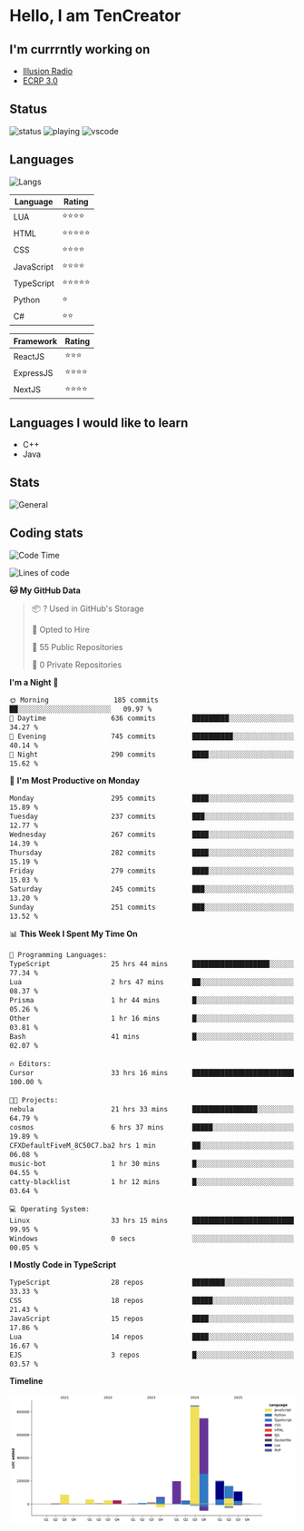 # Hello, I am TenCreator

## I'm currrntly working on
- [Illusion Radio](https://illusionradio.co.uk/)
- [ECRP 3.0](http://github.com/Emerald-Coast-Roleplay/)

## Status
![status](https://api.statusbadges.me/badge/status/518334475038359555?simple=true&style=for-the-badge)
![playing](https://api.statusbadges.me/badge/playing/518334475038359555?style=for-the-badge)
![vscode](https://api.statusbadges.me/badge/vscode/518334475038359555?style=for-the-badge)

## Languages
![Langs](https://github-readme-stats.vercel.app/api/top-langs/?username=tencreator&layout=compact&theme=radical)


|Language|Rating|
|--------|------|
|LUA|⭐️⭐️⭐️⭐️|
|HTML|⭐️⭐️⭐️⭐️⭐️|
|CSS|⭐️⭐️⭐️⭐️|
|JavaScript|⭐️⭐️⭐️⭐️|
|TypeScript|⭐️⭐️⭐️⭐️⭐️|
|Python|⭐️|
|C#|⭐️⭐️ |

|Framework|Rating|
|--------|------|
|ReactJS|⭐️⭐️⭐|
|ExpressJS|⭐️⭐️⭐️⭐️|
|NextJS|⭐️⭐️⭐⭐️|

## Languages I would like to learn
- C++
- Java

## Stats
![General](https://github-readme-stats.vercel.app/api?username=tencreator&show_icons=true&theme=radical)

## Coding stats

<!--START_SECTION:waka-->
![Code Time](http://img.shields.io/badge/Code%20Time-449%20hrs%2035%20mins-blue)

![Lines of code](https://img.shields.io/badge/From%20Hello%20World%20I%27ve%20Written-1.9%20million%20lines%20of%20code-blue)

**🐱 My GitHub Data** 

> 📦 ? Used in GitHub's Storage 
 > 
> 💼 Opted to Hire
 > 
> 📜 55 Public Repositories 
 > 
> 🔑 0 Private Repositories 
 > 
**I'm a Night 🦉** 

```text
🌞 Morning                185 commits         ██░░░░░░░░░░░░░░░░░░░░░░░   09.97 % 
🌆 Daytime                636 commits         █████████░░░░░░░░░░░░░░░░   34.27 % 
🌃 Evening                745 commits         ██████████░░░░░░░░░░░░░░░   40.14 % 
🌙 Night                  290 commits         ████░░░░░░░░░░░░░░░░░░░░░   15.62 % 
```
📅 **I'm Most Productive on Monday** 

```text
Monday                   295 commits         ████░░░░░░░░░░░░░░░░░░░░░   15.89 % 
Tuesday                  237 commits         ███░░░░░░░░░░░░░░░░░░░░░░   12.77 % 
Wednesday                267 commits         ████░░░░░░░░░░░░░░░░░░░░░   14.39 % 
Thursday                 282 commits         ████░░░░░░░░░░░░░░░░░░░░░   15.19 % 
Friday                   279 commits         ████░░░░░░░░░░░░░░░░░░░░░   15.03 % 
Saturday                 245 commits         ███░░░░░░░░░░░░░░░░░░░░░░   13.20 % 
Sunday                   251 commits         ███░░░░░░░░░░░░░░░░░░░░░░   13.52 % 
```


📊 **This Week I Spent My Time On** 

```text
💬 Programming Languages: 
TypeScript               25 hrs 44 mins      ███████████████████░░░░░░   77.34 % 
Lua                      2 hrs 47 mins       ██░░░░░░░░░░░░░░░░░░░░░░░   08.37 % 
Prisma                   1 hr 44 mins        █░░░░░░░░░░░░░░░░░░░░░░░░   05.26 % 
Other                    1 hr 16 mins        █░░░░░░░░░░░░░░░░░░░░░░░░   03.81 % 
Bash                     41 mins             █░░░░░░░░░░░░░░░░░░░░░░░░   02.07 % 

🔥 Editors: 
Cursor                   33 hrs 16 mins      █████████████████████████   100.00 % 

🐱‍💻 Projects: 
nebula                   21 hrs 33 mins      ████████████████░░░░░░░░░   64.79 % 
cosmos                   6 hrs 37 mins       █████░░░░░░░░░░░░░░░░░░░░   19.89 % 
CFXDefaultFiveM_8C50C7.ba2 hrs 1 min         ██░░░░░░░░░░░░░░░░░░░░░░░   06.08 % 
music-bot                1 hr 30 mins        █░░░░░░░░░░░░░░░░░░░░░░░░   04.55 % 
catty-blacklist          1 hr 12 mins        █░░░░░░░░░░░░░░░░░░░░░░░░   03.64 % 

💻 Operating System: 
Linux                    33 hrs 15 mins      █████████████████████████   99.95 % 
Windows                  0 secs              ░░░░░░░░░░░░░░░░░░░░░░░░░   00.05 % 
```

**I Mostly Code in TypeScript** 

```text
TypeScript               28 repos            ████████░░░░░░░░░░░░░░░░░   33.33 % 
CSS                      18 repos            █████░░░░░░░░░░░░░░░░░░░░   21.43 % 
JavaScript               15 repos            ████░░░░░░░░░░░░░░░░░░░░░   17.86 % 
Lua                      14 repos            ████░░░░░░░░░░░░░░░░░░░░░   16.67 % 
EJS                      3 repos             █░░░░░░░░░░░░░░░░░░░░░░░░   03.57 % 
```



**Timeline**

![Lines of Code chart](https://raw.githubusercontent.com/tencreator/tencreator/main/assets/bar_graph.png)


<!--END_SECTION:waka-->
